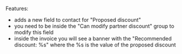 Features:

- adds a new field to contact for "Proposed discount"
- you need to be inside the "Can modify partner discount" group to modify this field
- inside the invoice you will see a banner with the "Recommended discount: %s" where the %s is the value of the proposed
  discount
